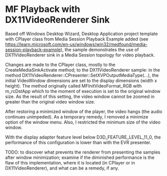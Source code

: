 # MF Playback with DX11VideoRenderer Sink

Based off Windows Desktop Wizard, Desktop Application project template with CPlayer class 
from Media Session Playback Example added 
(see https://learn.microsoft.com/en-us/windows/win32/medfound/media-session-playback-example), 
the sample demonstrates the use of DX11VideoRenderer sink in a Media Session topology for 
video playback.

Changes are made 
to the CPlayer class, mostly to the CreateMediaSinkActivate method;
to the DX11VideoRenderer sample: in the method 
DX11VideoRenderer::CPresenter::SetXVPOutputMediaType(...), the initial VideoWindow dimensions are set 
to the display dimensions (width x height). The method originally called MFInitVideoFormat_RGB with 
m_rcDstApp which to the moment of execution is set to the original window size. As the result of this 
setting, the video window cannot be zoomed in greater than the original video window size.

After restoring a minimized window of the player, the video hangs (the audio continues unimpeded). 
As a temporary remedy, I removed a minimize option of the window menu. Also, I restricted the 
minimum size of the video window.

With the display adapter feature level below D3D_FEATURE_LEVEL_11_0, the performance of this 
configuration is lower than with the EVR presenter. 

TODO: to discover what prevents the renderer from presenting the samples after window minimization;
examine if the diminished performance is the flaw of this implementation, where it is located (in 
CPlayer or in DX11VideoRenderer), and what can be a remedy, if any.
